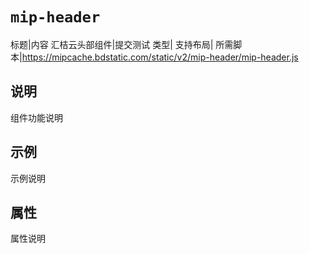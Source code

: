 # `mip-header`

标题|内容
汇桔云头部组件|提交测试
类型|
支持布局|
所需脚本|https://mipcache.bdstatic.com/static/v2/mip-header/mip-header.js

## 说明

组件功能说明

## 示例

示例说明

## 属性

属性说明
